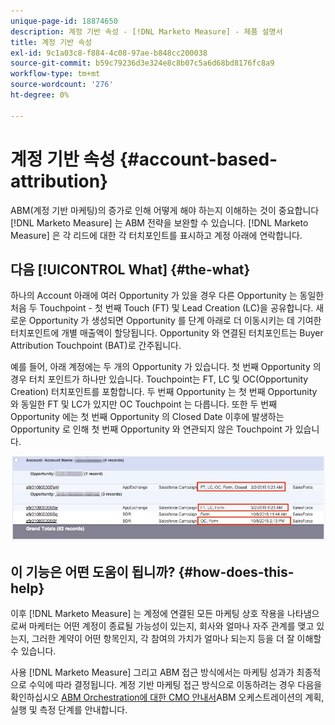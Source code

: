 ```yaml
---
unique-page-id: 18874650
description: 계정 기반 속성 - [!DNL Marketo Measure] - 제품 설명서
title: 계정 기반 속성
exl-id: 9c1a03c8-f884-4c08-97ae-b848cc200038
source-git-commit: b59c79236d3e324e8c8b07c5a6d68bd8176fc8a9
workflow-type: tm+mt
source-wordcount: '276'
ht-degree: 0%

---
```


# 계정 기반 속성 {#account-based-attribution}

ABM(계정 기반 마케팅)의 증가로 인해 어떻게 해야 하는지 이해하는 것이 중요합니다 [!DNL Marketo Measure] 는 ABM 전략을 보완할 수 있습니다. [!DNL Marketo Measure] 은 각 리드에 대한 각 터치포인트를 표시하고 계정 아래에 연락합니다.

## 다음 [!UICONTROL What] {#the-what}

하나의 Account 아래에 여러 Opportunity 가 있을 경우 다른 Opportunity 는 동일한 처음 두 Touchpoint - 첫 번째 Touch (FT) 및 Lead Creation (LC)을 공유합니다. 새로운 Opportunity 가 생성되면 Opportunity 를 단계 아래로 더 이동시키는 데 기여한 터치포인트에 개별 매출액이 할당됩니다. Opportunity 와 연결된 터치포인트는 Buyer Attribution Touchpoint (BAT)로 간주됩니다.

예를 들어, 아래 계정에는 두 개의 Opportunity 가 있습니다. 첫 번째 Opportunity 의 경우 터치 포인트가 하나만 있습니다. Touchpoint는 FT, LC 및 OC(Opportunity Creation) 터치포인트를 포함합니다. 두 번째 Opportunity 는 첫 번째 Opportunity 와 동일한 FT 및 LC가 있지만 OC Touchpoint 는 다릅니다. 또한 두 번째 Opportunity 에는 첫 번째 Opportunity 의 Closed Date 이후에 발생하는 Opportunity 로 인해 첫 번째 Opportunity 와 연관되지 않은 Touchpoint 가 있습니다.

![](assets/1.jpg)

## 이 기능은 어떤 도움이 됩니까? {#how-does-this-help}

이후 [!DNL Marketo Measure] 는 계정에 연결된 모든 마케팅 상호 작용을 나타냄으로써 마케터는 어떤 계정이 종료될 가능성이 있는지, 회사와 얼마나 자주 관계를 맺고 있는지, 그러한 계약이 어떤 항목인지, 각 참여의 가치가 얼마나 되는지 등을 더 잘 이해할 수 있습니다.

사용 [!DNL Marketo Measure] 그리고 ABM 접근 방식에서는 마케팅 성과가 최종적으로 수익에 따라 결정됩니다. 계정 기반 마케팅 접근 방식으로 이동하려는 경우 다음을 확인하십시오 [ABM Orchestration에 대한 CMO 안내서](https://info.bizible.com/cmos-guide-to-abm-orchestration)ABM 오케스트레이션의 계획, 실행 및 측정 단계를 안내합니다.

